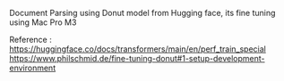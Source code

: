 Document Parsing using Donut model from Hugging face, its fine tuning using Mac Pro M3

Reference :
https://huggingface.co/docs/transformers/main/en/perf_train_special
https://www.philschmid.de/fine-tuning-donut#1-setup-development-environment

